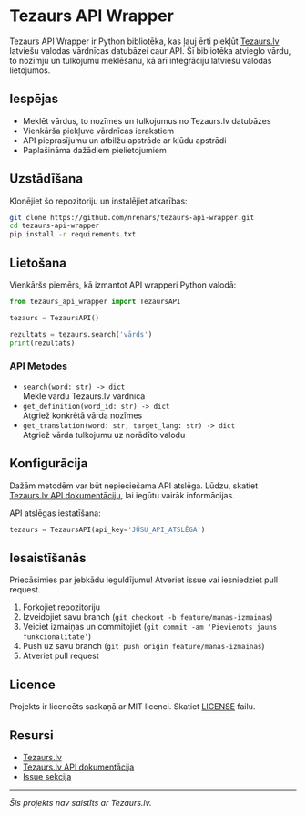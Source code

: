 # Tezaurs API Wrapper

Tezaurs API Wrapper ir Python bibliotēka, kas ļauj ērti piekļūt [Tezaurs.lv](https://tezaurs.lv/) latviešu valodas vārdnīcas datubāzei caur API. Šī bibliotēka atvieglo vārdu, to nozīmju un tulkojumu meklēšanu, kā arī integrāciju latviešu valodas lietojumos.

## Iespējas

- Meklēt vārdus, to nozīmes un tulkojumus no Tezaurs.lv datubāzes
- Vienkārša piekļuve vārdnīcas ierakstiem
- API pieprasījumu un atbilžu apstrāde ar kļūdu apstrādi
- Paplašināma dažādiem pielietojumiem

## Uzstādīšana

Klonējiet šo repozitoriju un instalējiet atkarības:

```bash
git clone https://github.com/nrenars/tezaurs-api-wrapper.git
cd tezaurs-api-wrapper
pip install -r requirements.txt
```

## Lietošana

Vienkāršs piemērs, kā izmantot API wrapperi Python valodā:

```python
from tezaurs_api_wrapper import TezaursAPI

tezaurs = TezaursAPI()

rezultats = tezaurs.search('vārds')
print(rezultats)
```

### API Metodes

- `search(word: str) -> dict`  
  Meklē vārdu Tezaurs.lv vārdnīcā
- `get_definition(word_id: str) -> dict`  
  Atgriež konkrētā vārda nozīmes
- `get_translation(word: str, target_lang: str) -> dict`  
  Atgriež vārda tulkojumu uz norādīto valodu

## Konfigurācija

Dažām metodēm var būt nepieciešama API atslēga. Lūdzu, skatiet [Tezaurs.lv API dokumentāciju](https://tezaurs.lv/api), lai iegūtu vairāk informācijas.

API atslēgas iestatīšana:

```python
tezaurs = TezaursAPI(api_key='JŪSU_API_ATSLĒGA')
```

## Iesaistīšanās

Priecāsimies par jebkādu ieguldījumu! Atveriet issue vai iesniedziet pull request.

1. Forkojiet repozitoriju
2. Izveidojiet savu branch (`git checkout -b feature/manas-izmainas`)
3. Veiciet izmaiņas un commitojiet (`git commit -am 'Pievienots jauns funkcionalitāte'`)
4. Push uz savu branch (`git push origin feature/manas-izmainas`)
5. Atveriet pull request

## Licence

Projekts ir licencēts saskaņā ar MIT licenci. Skatiet [LICENSE](LICENSE) failu.

## Resursi

- [Tezaurs.lv](https://tezaurs.lv/)
- [Tezaurs.lv API dokumentācija](https://tezaurs.lv/api)
- [Issue sekcija](https://github.com/nrenars/tezaurs-api-wrapper/issues)

---

_Šis projekts nav saistīts ar Tezaurs.lv._

